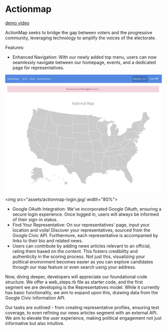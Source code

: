 # Actionmap

[demo video](https://www.youtube.com/watch?v=K8rLec6Satc)

ActionMap seeks to bridge the gap between voters and the progressive community, leveraging technology to amplify the voices of the electorate.

Features:

- Enhanced Navigation: With our newly added top menu, users can now seamlessly navigate between our homepage, events, and a dedicated page for representatives.
  
![image](assets/actionmap-login.jpg)

<img src="assets/actionmap-login.jpg/ width="80%">

- Google OAuth Integration: We've incorporated Google OAuth, ensuring a secure login experience. Once logged in, users will always be informed of their sign-in status.
- Find Your Representative: On our representatives' page, input your location and voila! Discover your representatives, sourced from the Google Civic API. Furthermore, each representative is accompanied by links to their bio and related news.
- Users can contribute by adding news articles relevant to an official, rating them based on the content. This fosters credibility and authenticity in the scoring process. Not just this, visualizing your political environment becomes easier as you can explore candidates through our map feature or even search using your address.
  
Now, diving deeper, developers will appreciate our foundational code structure. We offer a web_steps.rb file as starter code, and the first segment we are developing is the Representatives model. While it currently has basic functionality, we aim to expand upon this, drawing data from the Google Civic Information API.

Our tasks are outlined - from creating representative profiles, ensuring test coverage, to even refining our news articles segment with an external API. We aim to elevate the user experience, making political engagement not just informative but also intuitive.
